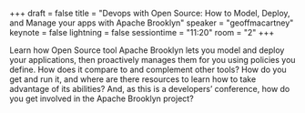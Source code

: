 +++
draft = false
title = "Devops with Open Source: How to Model, Deploy, and Manage your apps with Apache Brooklyn"
speaker = "geoffmacartney"
keynote = false
lightning = false
sessiontime = "11:20"
room = "2"
+++

Learn how Open Source tool Apache Brooklyn lets you model and deploy your applications, then proactively manages them for you using policies you define. How does it compare to and complement other tools? How do you get and run it, and where are there resources to learn how to take advantage of its abilities? And, as this is a developers’ conference, how do you get involved in the Apache Brooklyn project?